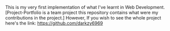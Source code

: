 This is my very first implementation of what I've learnt in Web Development. [Project-Portfolio is a team project this repository contains what were my contributions in the project.]
However, If you wish to see the whole project here's the link: https://github.com/darkzy6969
